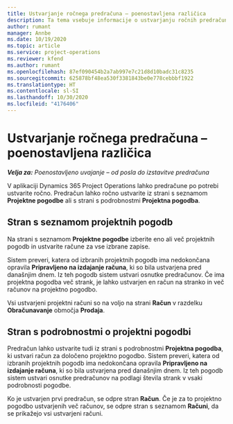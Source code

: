 ```yaml
---
title: Ustvarjanje ročnega predračuna – poenostavljena različica
description: Ta tema vsebuje informacije o ustvarjanju ročnih predračunov v aplikaciji Project Operations.
author: rumant
manager: Annbe
ms.date: 10/19/2020
ms.topic: article
ms.service: project-operations
ms.reviewer: kfend
ms.author: rumant
ms.openlocfilehash: 87ef090454b2a7ab997e7c21d8d10badc31c8235
ms.sourcegitcommit: 625878bf48ea530f3381843be0e778cebbbf1922
ms.translationtype: HT
ms.contentlocale: sl-SI
ms.lasthandoff: 10/30/2020
ms.locfileid: "4176406"
---
```

# <a name="create-a-manual-proforma-invoice---lite"></a>Ustvarjanje ročnega predračuna – poenostavljena različica

_**Velja za:** Poenostavljeno uvajanje – od posla do izstavitve predračuna_

V aplikaciji Dynamics 365 Project Operations lahko predračune po potrebi ustvarite ročno. Predračun lahko ročno ustvarite iz strani s seznamom **Projektne pogodbe** ali s strani s podrobnostmi **Projektna pogodba**.

##  <a name="project-contracts-list-page"></a>Stran s seznamom projektnih pogodb

Na strani s seznamom **Projektne pogodbe** izberite eno ali več projektnih pogodb in ustvarite račune za vse izbrane zapise.

Sistem preveri, katera od izbranih projektnih pogodb ima nedokončana opravila **Pripravljeno na izdajanje računa**, ki so bila ustvarjena pred današnjim dnem. Iz teh pogodb sistem ustvari osnutke predračunov. Če ima projektna pogodba več strank, je lahko ustvarjen en račun na stranko in več računov na projektno pogodbo.

Vsi ustvarjeni projektni računi so na voljo na strani **Račun** v razdelku **Obračunavanje** območja **Prodaja**.

## <a name="project-contract-details-page"></a>Stran s podrobnostmi o projektni pogodbi

Predračun lahko ustvarite tudi iz strani s podrobnostmi **Projektna pogodba**, ki ustvari račun za določeno projektno pogodbo. Sistem preveri, katera od izbranih projektnih pogodb ima nedokončana opravila **Pripravljeno na izdajanje računa**, ki so bila ustvarjena pred današnjim dnem. Iz teh pogodb sistem ustvari osnutke predračunov na podlagi števila strank v vsaki podrobnosti pogodbe.

Ko je ustvarjen prvi predračun, se odpre stran **Račun**. Če je za to projektno pogodbo ustvarjenih več računov, se odpre stran s seznamom **Računi**, da se prikažejo vsi ustvarjeni računi.
